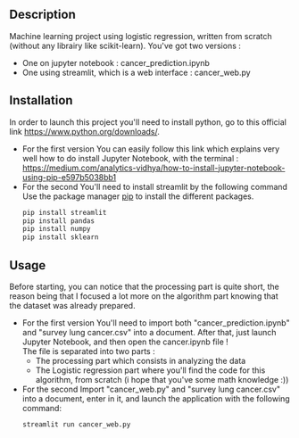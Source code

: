 ## Description

Machine learning project using logistic regression, written from scratch (without any librairy like scikit-learn).
You've got two versions :
- One on jupyter notebook : cancer_prediction.ipynb
- One using streamlit, which is a web interface : cancer_web.py

## Installation

In order to launch this project you'll need to install python, go to this official link https://www.python.org/downloads/.
- For the first version
  You can easily follow this link which explains very well how to do install Jupyter Notebook, with the terminal : https://medium.com/analytics-vidhya/how-to-install-jupyter-notebook-using-pip-e597b5038bb1
- For the second
  You'll need to install streamlit by the following command
  Use the package manager [pip](https://pip.pypa.io/en/stable/) to install the different packages.
  ```bash
  pip install streamlit
  pip install pandas
  pip install numpy
  pip install sklearn
  ```
  
## Usage
Before starting, you can notice that the processing part is quite short, the reason being that I focused a lot more on the algorithm part knowing that the dataset was already prepared.
- For the first version
  You'll need to import both "cancer_prediction.ipynb" and "survey lung cancer.csv" into a document.
  After that, just launch Jupyter Notebook, and then open the cancer.ipynb file !<br>
  The file is separated into two parts :
  - The processing part which consists in analyzing the data
  - The Logistic regression part where you'll find the code for this algorithm, from scratch (i hope that you've some math knowledge :))
- For the second
  Import "cancer_web.py" and "survey lung cancer.csv" into a document, enter in it, and launch the application with the following command:
  ```bash
  streamlit run cancer_web.py
  ```
